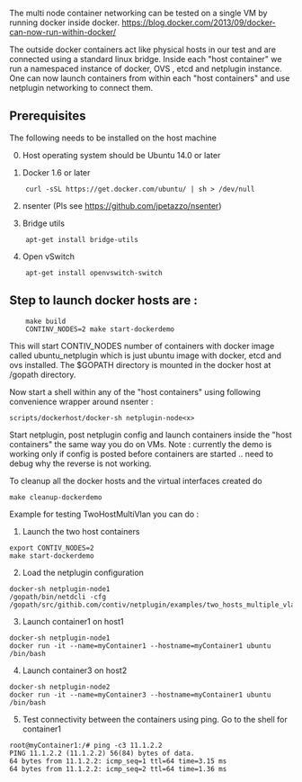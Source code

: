 The multi node container networking can be tested on a single VM by running docker inside docker. 
https://blog.docker.com/2013/09/docker-can-now-run-within-docker/

The outside docker containers act like physical hosts in our test and are connected using a standard linux bridge. Inside each "host container" we run a namespaced instance of docker, OVS , etcd and netplugin instance. One can now launch containers from within each "host containers" and use netplugin networking to connect them. 

Prerequisites
-------------
The following needs to be installed on the host machine

0. Host operating system should be Ubuntu 14.0 or later

1. Docker 1.6 or later
```
    curl -sSL https://get.docker.com/ubuntu/ | sh > /dev/null
```

2. nsenter  (Pls see https://github.com/jpetazzo/nsenter)

3. Bridge utils
```
	apt-get install bridge-utils
```

4. Open vSwitch
```
    apt-get install openvswitch-switch
```

Step to launch docker hosts are : 
--------------------------------
```
	make build
	CONTINV_NODES=2 make start-dockerdemo
```

This will start CONTIV_NODES number of containers with docker image called ubuntu_netplugin which is just ubuntu image with docker, etcd and ovs installed. The $GOPATH directory is mounted in the docker host at /gopath directory.

Now start a shell within any of the "host containers" using following convenience wrapper around nsenter : 
```
scripts/dockerhost/docker-sh netplugin-node<x>
```

Start netplugin, post netplugin config and launch containers inside the "host containers" the same way you do on VMs. 
Note : currently the demo is working only if config is posted before containers are started .. need to debug why the reverse is not working. 

To cleanup all the docker hosts and the virtual interfaces created do 
  ```
  make cleanup-dockerdemo
  ```
  
Example for testing TwoHostMultiVlan you can do : 

1. Launch the two host containers

  ```
  export CONTIV_NODES=2
  make start-dockerdemo
  ```

2. Load the netplugin configuration
  ```
  docker-sh netplugin-node1
  /gopath/bin/netdcli -cfg /gopath/src/githib.com/contiv/netplugin/examples/two_hosts_multiple_vlans_nets.json
  ```
  
3. Launch container1 on host1
  
  ```
  docker-sh netplugin-node1
  docker run -it --name=myContainer1 --hostname=myContainer1 ubuntu /bin/bash
  ```
  
4. Launch container3 on host2

  ```
  docker-sh netplugin-node2
  docker run -it --name=myContainer3 --hostname=myContainer1 ubuntu /bin/bash
  ```

5. Test connectivity between the containers using ping. Go to the shell for container1
  ```
  root@myContainer1:/# ping -c3 11.1.2.2
PING 11.1.2.2 (11.1.2.2) 56(84) bytes of data.
64 bytes from 11.1.2.2: icmp_seq=1 ttl=64 time=3.15 ms
64 bytes from 11.1.2.2: icmp_seq=2 ttl=64 time=1.36 ms
  ```

